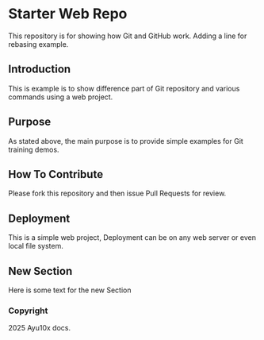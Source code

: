 # Starter Web Repo

This repository is for showing how Git and GitHub work. Adding a line for rebasing example.

## Introduction

This is example is to show difference part of Git repository and various commands using a web project.
## Purpose

As stated above, the main purpose is to provide simple examples for Git training demos.

## How To Contribute

Please fork this repository and then issue Pull Requests for review. 

## Deployment

This is a simple web project, Deployment can be on any web server or even local file system.

## New Section
Here is some text for the new Section

### Copyright

2025 Ayu10x docs.